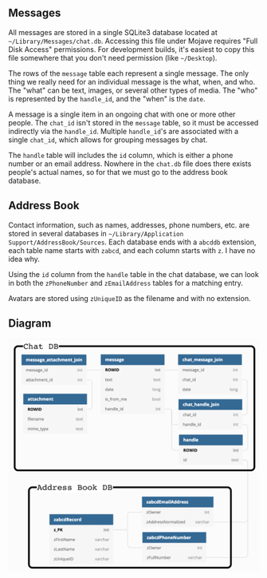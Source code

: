 ## Messages

All messages are stored in a single SQLite3 database located at `~/Library/Messages/chat.db`.
Accessing this file under Mojave requires "Full Disk Access" permissions.
For development builds, it's easiest to copy this file somewhere that you don't need permission (like `~/Desktop`).

The rows of the `message` table each represent a single message.
The only thing we really need for an individual message is the what, when, and who.
The "what" can be text, images, or several other types of media.
The "who" is represented by the `handle_id`, and the "when" is the `date`.

A message is a single item in an ongoing chat with one or more other people.
The `chat_id` isn't stored in the `message` table, so it must be accessed indirectly via the `handle_id`.
Multiple `handle_id`'s are associated with a single `chat_id`, which allows for grouping messages by chat.

The `handle` table will includes the `id` column, which is either a phone number or an email address.
Nowhere in the `chat.db` file does there exists people's actual names, so for that we must go to the address book database.

## Address Book
Contact information, such as names, addresses, phone numbers, etc. are stored in several databases in `~/Library/Application Support/AddressBook/Sources`.
Each database ends with a `abcddb` extension, each table name starts with `zabcd`, and each column starts with `z`.
I have no idea why.

Using the `id` column from the `handle` table in the chat database, we can look in both the `zPhoneNumber` and `zEmailAddress` tables for a matching entry.

Avatars are stored using `zUniqueID` as the filename and with no extension.

## Diagram

![db diagram](dbDiagram.png)